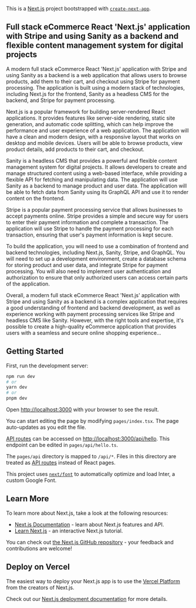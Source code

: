 This is a [Next.js](https://nextjs.org/) project bootstrapped with [`create-next-app`](https://github.com/vercel/next.js/tree/canary/packages/create-next-app).

## Full stack eCommerce React 'Next.js' application with Stripe and using Sanity as a backend and flexible content management system for digital projects
A modern full stack eCommerce React 'Next.js' application with Stripe and using Sanity as a backend is a web application that allows users to browse products, add them to their cart, and checkout using Stripe for payment processing. The application is built using a modern stack of technologies, including Next.js for the frontend, Sanity as a headless CMS for the backend, and Stripe for payment processing.

Next.js is a popular framework for building server-rendered React applications. It provides features like server-side rendering, static site generation, and automatic code splitting, which can help improve the performance and user experience of a web application. The application will have a clean and modern design, with a responsive layout that works on desktop and mobile devices. Users will be able to browse products, view product details, add products to their cart, and checkout.

Sanity is a headless CMS that provides a powerful and flexible content management system for digital projects. It allows developers to create and manage structured content using a web-based interface, while providing a flexible API for fetching and manipulating data. The application will use Sanity as a backend to manage product and user data. The application will be able to fetch data from Sanity using its GraphQL API and use it to render content on the frontend.

Stripe is a popular payment processing service that allows businesses to accept payments online. Stripe provides a simple and secure way for users to enter their payment information and complete a transaction. The application will use Stripe to handle the payment processing for each transaction, ensuring that user's payment information is kept secure.

To build the application, you will need to use a combination of frontend and backend technologies, including Next.js, Sanity, Stripe, and GraphQL. You will need to set up a development environment, create a database schema for storing product and user data, and integrate Stripe for payment processing. You will also need to implement user authentication and authorization to ensure that only authorized users can access certain parts of the application.

Overall, a modern full stack eCommerce React 'Next.js' application with Stripe and using Sanity as a backend is a complex application that requires a good understanding of frontend and backend development, as well as experience working with payment processing services like Stripe and headless CMS like Sanity. However, with the right tools and expertise, it's possible to create a high-quality eCommerce application that provides users with a seamless and secure online shopping experience...






## Getting Started

First, run the development server:

```bash
npm run dev
# or
yarn dev
# or
pnpm dev
```

Open [http://localhost:3000](http://localhost:3000) with your browser to see the result.

You can start editing the page by modifying `pages/index.tsx`. The page auto-updates as you edit the file.

[API routes](https://nextjs.org/docs/api-routes/introduction) can be accessed on [http://localhost:3000/api/hello](http://localhost:3000/api/hello). This endpoint can be edited in `pages/api/hello.ts`.

The `pages/api` directory is mapped to `/api/*`. Files in this directory are treated as [API routes](https://nextjs.org/docs/api-routes/introduction) instead of React pages.

This project uses [`next/font`](https://nextjs.org/docs/basic-features/font-optimization) to automatically optimize and load Inter, a custom Google Font.

## Learn More

To learn more about Next.js, take a look at the following resources:

- [Next.js Documentation](https://nextjs.org/docs) - learn about Next.js features and API.
- [Learn Next.js](https://nextjs.org/learn) - an interactive Next.js tutorial.

You can check out [the Next.js GitHub repository](https://github.com/vercel/next.js/) - your feedback and contributions are welcome!

## Deploy on Vercel

The easiest way to deploy your Next.js app is to use the [Vercel Platform](https://vercel.com/new?utm_medium=default-template&filter=next.js&utm_source=create-next-app&utm_campaign=create-next-app-readme) from the creators of Next.js.

Check out our [Next.js deployment documentation](https://nextjs.org/docs/deployment) for more details.

